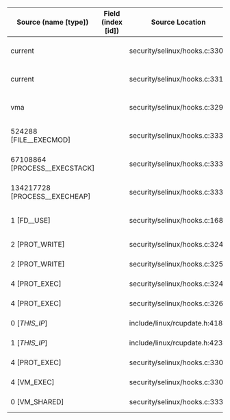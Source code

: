 | Source (name [type])          | Field (index [id]) | Source Location                 | Label at Source             |
|-------------------------------|--------------------|---------------------------------|-----------------------------|
| current                       |                    | security/selinux/hooks.c:3303   | subject, dynamic, external  |
| current                       |                    | security/selinux/hooks.c:3317   | subject, dynamic, external  |
| vma                           |                    | security/selinux/hooks.c:3299   | object, dynamic, input      |
| 524288 [FILE__EXECMOD]        |                    | security/selinux/hooks.c:3339   | operation, static, mediator |
| 67108864 [PROCESS__EXECSTACK] |                    | security/selinux/hooks.c:3339   | operation, static, mediator |
| 134217728 [PROCESS__EXECHEAP] |                    | security/selinux/hooks.c:3339   | operation, static, mediator |
| 1 [FD__USE]                   |                    | security/selinux/hooks.c:1686   | operation, static, mediator |
| 2 [PROT_WRITE]                |                    | security/selinux/hooks.c:3242   | all, static, external       |
| 2 [PROT_WRITE]                |                    | security/selinux/hooks.c:3258   | all, static, external       |
| 4 [PROT_EXEC]                 |                    | security/selinux/hooks.c:3242   | all, static, external       |
| 4 [PROT_EXEC]                 |                    | security/selinux/hooks.c:3261   | all, static, external       |
| 0 [_THIS_IP_]                 |                    | include/linux/rcupdate.h:418    | all, static, external       |
| 1 [_THIS_IP_]                 |                    | include/linux/rcupdate.h:423    | all, static, external       |
| 4 [PROT_EXEC]                 |                    | security/selinux/hooks.c:3309   | all, static, external       |
| 4 [VM_EXEC]                   |                    | security/selinux/hooks.c:3309   | all, static, external       |
| 0 [VM_SHARED]                 |                    | security/selinux/hooks.c:3332   | all, static, external       |

